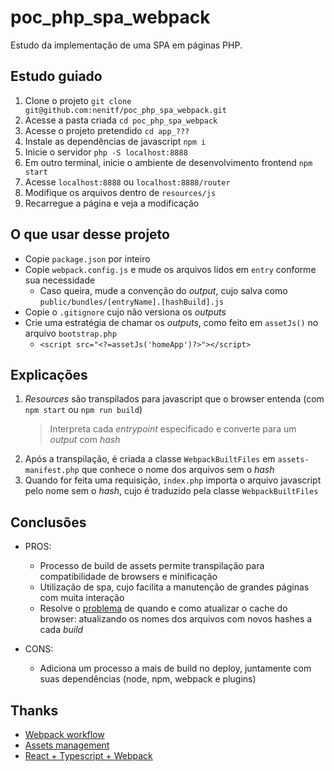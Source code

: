 # poc_php_spa_webpack

Estudo da implementação de uma SPA em páginas PHP.

## Estudo guiado

1. Clone o projeto ``git clone git@github.com:nenitf/poc_php_spa_webpack.git``
1. Acesse a pasta criada ``cd poc_php_spa_webpack``
1. Acesse o projeto pretendido ``cd app_???``
1. Instale as dependências de javascript ``npm i``
1. Inicie o servidor ``php -S localhost:8888``
1. Em outro terminal, inicie o ambiente de desenvolvimento frontend ``npm start``
1. Acesse `localhost:8888` ou `localhost:8888/router`
1. Modifique os arquivos dentro de `resources/js`
1. Recarregue a página e veja a modificação

## O que usar desse projeto

- Copie `package.json` por inteiro
- Copie `webpack.config.js` e mude os arquivos lidos em `entry` conforme sua necessidade
    - Caso queira, mude a convenção do *output*, cujo salva como `public/bundles/[entryName].[hashBuild].js`
- Copie o `.gitignore` cujo não versiona os *outputs*
- Crie uma estratégia de chamar os *outputs*, como feito em `assetJs()` no arquivo `bootstrap.php`
    - ``<script src="<?=assetJs('homeApp')?>"></script>``

## Explicações

1) *Resources* são transpilados para javascript que o browser entenda (com `npm start` ou `npm run build`)
    > Interpreta cada *entrypoint* especificado e converte para um *output* com *hash*
2) Após a transpilação, é criada a classe `WebpackBuiltFiles` em `assets-manifest.php` que conhece o nome dos arquivos sem o *hash*
3) Quando for feita uma requisição, `index.php` importa o arquivo javascript pelo nome sem o *hash*, cujo é traduzido pela classe `WebpackBuiltFiles`

## Conclusões

- PROS:
    - Processo de build de assets permite transpilação para compatibilidade de browsers e minificação
    - Utilização de spa, cujo facilita a manutenção de grandes páginas com muita interação
    - Resolve o [problema](https://www.keycdn.com/support/what-is-cache-busting) de quando e como atualizar o cache do browser: atualizando os nomes dos arquivos com novos hashes a cada *build*

- CONS:
    - Adiciona um processo a mais de build no deploy, juntamente com suas dependências (node, npm, webpack e plugins)

## Thanks

- [Webpack workflow](https://stackoverflow.com/a/43476629/9881278)
- [Assets management](https://stackoverflow.com/a/57810590/9881278)
- [React + Typescript + Webpack](https://www.carlrippon.com/creating-react-and-typescript-apps-with-webpack/)
